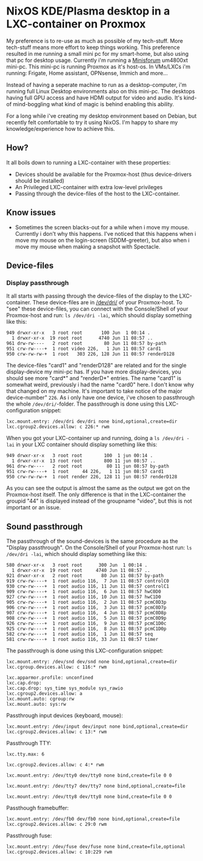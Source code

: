# NixOS KDE/Plasma desktop in a LXC-container on Proxmox
My preference is to re-use as much as possible of my tech-stuff. More tech-stuff means more effort to keep things working.
This preference resulted in me running a small mini pc for my smart-home, but also using that pc for desktop usage.
Currently i'm running a [Minisforum](https://www.minisforum.com/) um4800xt mini-pc. 
This mini-pc is running Proxmox as it's host-os. In VMs/LXCs i'm running: Frigate, Home assistant, OPNsense, Immich and more...

Instead of having a seperate machine to run as a desktop-computer, i'm running full Linux Desktop environments also on this mini-pc. The desktops having full GPU access and have HDMI output for video and audio. 
It's kind-of mind-boggling what kind of magic is behind enabling this ability.

For a long while i've creating my desktop environment based on Debian, but recently felt comfortable to try it using NixOS. I'm happy to share my knowledge/experience how to achieve this.

## How?
It all boils down to running a LXC-container with these properties:
* Devices should be available for the Proxmox-host (thus device-drivers should be installed)
* An Privileged LXC-container with extra low-level privileges
* Passing through the device-files of the host to the LXC-container.

## Know issues
* Sometimes the screen blacks-out for a while when i move my mouse. Currently i don't why this happens. I've noticed that this happens when i move my mouse on the login-screen (SDDM-greeter), but also when i move my mouse when making a snapshot with Spectacle.

## Device-files

### Display passthrough
It all starts with passing through the device-files of the display to the LXC-container. These device-files are in [/dev/dri/](https://en.wikipedia.org/wiki/Direct_Rendering_Infrastructure) of your Proxmox-host.
To "see" these device-files, you can connect with the Console/Shell of your Proxmox-host and run: `ls /dev/dri -lai`, which should display something like this:
```
949 drwxr-xr-x   3 root root       100 Jun  1 00:14 .
  1 drwxr-xr-x  19 root root      4740 Jun 11 08:57 ..
961 drw-rw----   2 root root        80 Jun 11 08:57 by-path
951 crw-rw----+  1 root video 226,   1 Jun 11 08:57 card1
950 crw-rw-rw-+  1 root   303 226, 128 Jun 11 08:57 renderD128
```
The device-files "card1" and "renderD128" are related and for the single display-device my mini-pc has. If you have more display-devices, you should see more "card*" and "renderD*" entries. 
The name "card1" is somewhat weird, previously i had the name "card0" here. I don't know why that changed on my machine. 
It's important to take notice of the major device-number" `226`. As i only have one device, i've chosen to passthrough the whole `/dev/dri/`-folder.
The passthrough is done using this LXC-configuration snippet:
```
lxc.mount.entry: /dev/dri dev/dri none bind,optional,create=dir
lxc.cgroup2.devices.allow: c 226:* rwm
```
When you got your LXC-container up and running, doing a `ls /dev/dri -lai` in your LXC container should display something like this:
```
949 drwxr-xr-x   3 root root        100  1 jun 00:14 .
  1 drwxr-xr-x  13 root root        800 11 jun 08:57 ..
961 drw-rw----   2 root root         80 11 jun 08:57 by-path
951 crw-rw----+  1 root     44 226,   1 11 jun 08:57 card1
950 crw-rw-rw-+  1 root render 226, 128 11 jun 08:57 renderD128
```
As you can see the output is almost the same as the output we got on the Proxmox-host itself. 
The only difference is that in the LXC-container the groupid "44" is displayed instead of the groupname "video", but this is not important or an issue.

## Sound passthrough
The passthrough of the sound-devices is the same procedure as the "Display passthrough". 
On the Console/Shell of your Proxmox-host run: `ls /dev/dri -lai`, which should display something like this:
```
580 drwxr-xr-x   3 root root      300 Jun  1 00:14 .
  1 drwxr-xr-x  19 root root     4740 Jun 11 08:57 ..
921 drwxr-xr-x   2 root root       80 Jun 11 08:57 by-path
919 crw-rw----+  1 root audio 116,  7 Jun 11 08:57 controlC0
930 crw-rw----+  1 root audio 116, 11 Jun 11 08:57 controlC1
909 crw-rw----+  1 root audio 116,  6 Jun 11 08:57 hwC0D0
927 crw-rw----+  1 root audio 116, 10 Jun 11 08:57 hwC1D0
905 crw-rw----+  1 root audio 116,  2 Jun 11 08:57 pcmC0D3p
906 crw-rw----+  1 root audio 116,  3 Jun 11 08:57 pcmC0D7p
907 crw-rw----+  1 root audio 116,  4 Jun 11 08:57 pcmC0D8p
908 crw-rw----+  1 root audio 116,  5 Jun 11 08:57 pcmC0D9p
926 crw-rw----+  1 root audio 116,  9 Jun 11 08:57 pcmC1D0c
925 crw-rw----+  1 root audio 116,  8 Jun 11 08:57 pcmC1D0p
582 crw-rw----+  1 root audio 116,  1 Jun 11 08:57 seq
581 crw-rw----+  1 root audio 116, 33 Jun 11 08:57 timer
```
The passthrough is done using this LXC-configuration snippet:
```
lxc.mount.entry: /dev/snd dev/snd none bind,optional,create=dir
lxc.cgroup.devices.allow: c 116:* rwm
```


```
lxc.apparmor.profile: unconfined
lxc.cap.drop:
lxc.cap.drop: sys_time sys_module sys_rawio
lxc.cgroup2.devices.allow: a
lxc.mount.auto: cgroup:rw
lxc.mount.auto: sys:rw
```

Passthrough input devices (keyboard, mouse):
```
lxc.mount.entry: /dev/input dev/input none bind,optional,create=dir
lxc.cgroup2.devices.allow: c 13:* rwm
```

Passthrough TTY:
```
lxc.tty.max: 6

lxc.cgroup2.devices.allow: c 4:* rwm

lxc.mount.entry: /dev/tty0 dev/tty0 none bind,create=file 0 0

lxc.mount.entry: /dev/tty7 dev/tty7 none bind,optional,create=file

lxc.mount.entry: /dev/tty8 dev/tty8 none bind,create=file 0 0
```

Passthough framebuffer:
```
lxc.mount.entry: /dev/fb0 dev/fb0 none bind,optional,create=file
lxc.cgroup2.devices.allow: c 29:0 rwm
```

Passthrough fuse:
```
lxc.mount.entry: /dev/fuse dev/fuse none bind,create=file,optional
lxc.cgroup2.devices.allow: c 10:229 rwm
```
